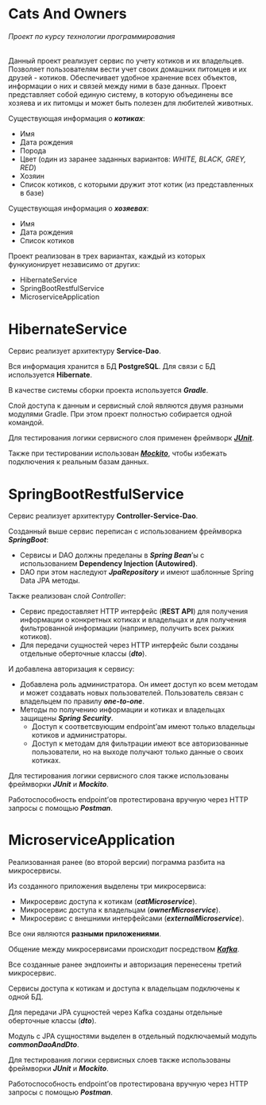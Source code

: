 # Cats And Owners
###### Проект по курсу технологии программирования

Данный проект реализует сервис по учету котиков и их владельцев. 
Позволяет пользователям вести учет своих домашних питомцев и их друзей - котиков.
Обеспечивает удобное хранение всех объектов, информации о них и связей между ними в базе данных.
Проект представляет собой единую систему, в которую объединены все хозяева и их питомцы и может быть полезен для любителей животных.

Существующая информация о ***котиках***:
- Имя
- Дата рождения
- Порода
- Цвет (один из заранее заданных вариантов: *WHITE, BLACK, GREY, RED*)
- Хозяин
- Список котиков, с которыми дружит этот котик (из представленных в базе)

Существующая информация о ***хозяевах***:
- Имя
- Дата рождения
- Список котиков

Проект реализован в трех вариантах, каждый из которых функуионирует независимо от других:
- HibernateService
- SpringBootRestfulService
- MicroserviceApplication

# HibernateService

Сервис реализует архитектуру **Service-Dao**.

Вся информация хранится в БД **PostgreSQL**. Для связи с БД используется **Hibernate**.

В качестве системы сборки проекта используется ***Gradle***.

Слой доступа к данным и сервисный слой являются двумя разными модулями Gradle. При этом проект полностью собирается одной командой.

Для тестирования логики сервисного слоя применен фреймворк ***[JUnit](https://mvnrepository.com/artifact/org.junit.jupiter/junit-jupiter-api)***.

Также при тестировании использован ***[Mockito](https://mvnrepository.com/artifact/org.mockito/mockito-core)***, 
чтобы избежать подключения к реальным базам данных.


# SpringBootRestfulService

Сервис реализует архитектуру **Сontroller-Service-Dao**.

Созданный выше сервис переписан с использованием фреймворка ***SpringBoot***: 

- Сервисы и DAO должны пределаны в ***Spring Bean***’ы с использованием **Dependency Injection (Autowired)**.
- DAO при этом наследуют ***JpaRepository*** и имеют шаблонные Spring Data JPA методы.

Также реализован слой *Сontroller*:

- Сервис предоставляет HTTP интерфейс (**REST API**) для получения информации о конкретных котиках и владельцах и для
получения фильтрованной информации (например, получить всех рыжих котиков).
- Для передачи сущностей через HTTP интерфейс были созданы отдельные оберточные классы (***dto***).

И добавлена авторизация к сервису:

- Добавлена роль администратора. Он имеет доступ ко всем методам и может создавать новых пользователей. 
Пользователь связан с владельцем по правилу ***one-to-one***.
- Методы по получению информации и котиках и владельцах защищены ***Spring Security***. 
  - Доступ к соответсвующим endpoint’ам имеют только владельцы котиков и администраторы. 
  - Доступ к методам для фильтрации имеют все авторизованные пользователи, но на выходе получают только данные о своих котиках.

Для тестирования логики сервисного слоя также использованы фреймворки ***JUnit*** и ***Mockito***.

Работоспособность endpoint’ов протестирована вручную через HTTP запросы с помощью ***Postman***.

# MicroserviceApplication

Реализованная ранее (во второй версии) пограмма разбита на микросервисы.

Из созданного приложения выделены три микросервиса:
- Микросервис доступа к котикам (***catMicroservice***).
- Микросервис доступа к владельцам (***ownerMicroservice***).
- Микросервис с внешними интерфейсами (***externalMicroservice***).

Все они являются **разными приложениями**.

Общение между микросервисами происходит посредством ***[Kafka](https://kafka.apache.org/)***.

Все созданные ранее эндпоинты и авторизация перенесены третий микросервис.

Сервисы доступа к котикам и доступа к владельцам подключены к одной БД.

Для передачи JPA сущностей через Kafka созданы отдельные оберточные классы (***dto***).

Модуль с JPA сущностями выделен в отдельный подключаемый модуль ***commonDaoAndDto***.

Для тестирования логики сервисных слоев также использованы фреймворки ***JUnit*** и ***Mockito***.

Работоспособность endpoint’ов протестирована вручную через HTTP запросы с помощью ***Postman***.

